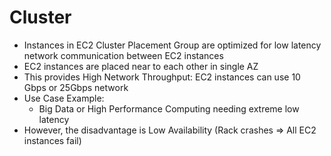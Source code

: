 
# Cluster
- Instances in EC2 Cluster Placement Group are optimized for low latency network communication between EC2 instances
- EC2 instances are placed near to each other in single AZ
- This provides High Network Throughput: EC2 instances can use 10 Gbps or 25Gbps network
- Use Case Example: 
  - Big Data or High Performance Computing needing extreme low latency
- However, the disadvantage is Low Availability (Rack crashes => All EC2 instances fail)